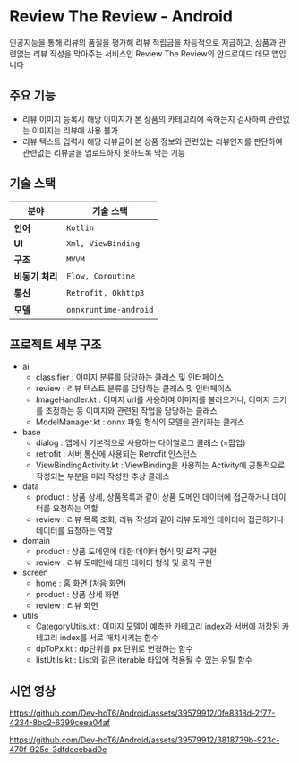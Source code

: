 # Review The Review - Android
인공지능을 통해 리뷰의 품질을 평가해 리뷰 적립금을 차등적으로 지급하고, 상품과 관련없는 리뷰 작성을 막아주는 서비스인 Review The Review의 안드로이드 데모 앱입니다

## 주요 기능
- 리뷰 이미지 등록시 해당 이미지가 본 상품의 카테고리에 속하는지 검사하여 관련없는 이미지는 리뷰에 사용 불가
- 리뷰 텍스트 입력시 해당 리뷰글이 본 상품 정보와 관련있는 리뷰인지를 판단하여 관련없는 리뷰글을 업로드하지 못하도록 막는 기능

## 기술 스택

| 분야          | 기술 스택                                           |
|---------------|-----------------------------------------------------|
| **언어**  | `Kotlin`                                           |
| **UI** | `Xml, ViewBinding`                                          |
| **구조** | `MVVM`              |
| **비동기 처리** | `Flow, Coroutine`              |
| **통신** | `Retrofit, Okhttp3`              |
| **모델** | `onnxruntime-android`              |

## 프로젝트 세부 구조
- ai
  - classifier : 이미지 분류를 담당하는 클래스 및 인터페이스
  - review : 리뷰 텍스트 분류를 담당하는 클래스 및 인터페이스
  - ImageHandler.kt : 이미지 url를 사용하여 이미지를 불러오거나, 이미지 크기를 조정하는 등 이미지와 관련된 작업을 담당하는 클래스
  - ModelManager.kt : onnx 파일 형식의 모델을 관리하는 클래스
- base
  - dialog : 앱에서 기본적으로 사용하는 다이얼로그 클래스 (=팝업)
  - retrofit : 서버 통신에 사용되는 Retrofit 인스턴스
  - ViewBindingActivity.kt : ViewBinding을 사용하는 Activity에 공통적으로 작성되는 부분을 미리 작성한 추상 클래스
- data
  - product : 상품 상세, 상품목록과 같이 상품 도메인 데이터에 접근하거나 데이터를 요청하는 역할
  - review : 리뷰 목록 조회, 리뷰 작성과 같이 리뷰 도메인 데이터에 접근하거나 데이터를 요청하는 역할
- domain
  - product : 상품 도메인에 대한 데이터 형식 및 로직 구현
  - review : 리뷰 도메인에 대한 데이터 형식 및 로직 구현
- screen
  - home : 홈 화면 (처음 화면)
  - product : 상품 상세 화면
  - review : 리뷰 화면
- utils
  - CategoryUtils.kt : 이미지 모델이 예측한 카테고리 index와 서버에 저장된 카테고리 index를 서로 매치시키는 함수
  - dpToPx.kt : dp단위를 px 단위로 변경하는 함수
  - listUtils.kt : List와 같은 iterable 타입에 적용될 수 있는 유틸 함수

## 시연 영상
https://github.com/Dev-hoT6/Android/assets/39579912/0fe8318d-2f77-4234-8bc2-6399ceea04af  

https://github.com/Dev-hoT6/Android/assets/39579912/3818739b-923c-470f-925e-3dfdceebad0e  
